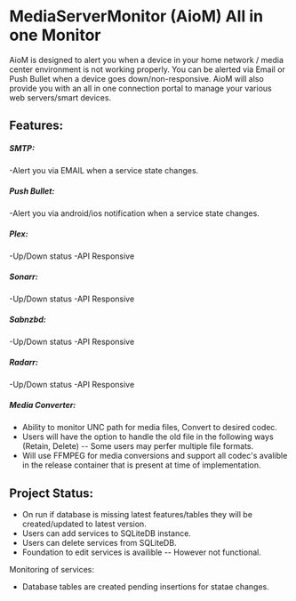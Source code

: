 # MediaServerMonitor (AioM) All in one Monitor 
AioM is designed to alert you when a device in your home network / media center environment is not working properly. You can be alerted via Email or Push Bullet when a device goes down/non-responsive. AioM will also provide you with an all in one connection portal to manage your various web servers/smart devices. 
## Features: 
##### SMTP: 
-Alert you via EMAIL when a service state changes. 
##### Push Bullet:
-Alert you via android/ios notification when a service state changes. 
##### Plex:
-Up/Down status
-API Responsive
##### Sonarr:
-Up/Down status
-API Responsive
##### Sabnzbd:
-Up/Down status
-API Responsive
##### Radarr:
-Up/Down status
-API Responsive
##### Media Converter:
- Ability to monitor UNC path for media files, Convert to desired codec.
- Users will have the option to handle the old file in the following ways (Retain, Delete) -- Some users may perfer multiple file formats. 
- Will use FFMPEG for media conversions and support all codec's avalible in the release container that is present at time of implementation. 


## Project Status: 
- On run if database is missing latest features/tables they will be created/updated to latest version.  
- Users can add services to SQLiteDB instance. 
- Users can delete services from SQLiteDB. 
- Foundation to edit services is availible -- However not functional. 

Monitoring of services: 
- Database tables are created pending insertions for statae changes. 

